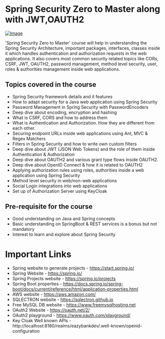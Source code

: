 # Spring Security Zero to Master along with JWT,OAUTH2

[![Image](https://udemy-image-web-upload.s3.amazonaws.com:443/redactor/raw/article_lecture/2022-08-02_02-29-54-2dd92a5c40a42ff2f67d0441d21e1bff.png "Spring Security Zero to Master along with JWT,OAUTH2")](https://www.udemy.com/course/spring-security-zero-to-master/?referralCode=87DD08821FF0A3685D1C)

'Spring Security Zero to Master' course will help in understanding the Spring Security Architecture, important packages, interfaces, classes inside it which handles authentication and authorization requests in the web applications. It also covers most common security related topics like CORs, CSRF, JWT, OAUTH2, password management, method level security, user, roles & authorities management inside web applications.

## Topics covered in the course

* Spring Security framework details and it features
* How to adapt security for a Java web application using Spring Security
* Password Management in Spring Security with PasswordEncoders
* Deep dive about encoding, encryption and hashing
* What is CSRF, CORS and how to address them
* What is Authentication and Authorization. How they are different from each other.
* Securing endpoint URLs inside web applications using Ant, MVC & Regex Matchers
* Filters in Spring Security and how to write own custom filters
* Deep dive about JWT (JSON Web Tokens) and the role of them inside Authentication & Authorization
* Deep dive about OAUTH2 and various grant type flows inside OAUTH2.
* Deep dive about OpenID Connect & how it is related to OAUTH2
* Applying authorization rules using roles, authorities inside a web application using Spring Security
* Method level security in web/non-web applications
* Social Login integrations into web applications
* Set up of Authorization Server using KeyCloak 

## Pre-requisite for the course
- Good understanding on Java and Spring concepts
- Basic understanding on SpringBoot & REST services is a bonus but not mandatory
- Interest to learn and explore about Spring Security

# Important Links

- Spring website to generate projects - https://start.spring.io/
- Spring Website - https://spring.io/
- Spring Projects website - https://spring.io/projects
- Spring Boot properties - https://docs.spring.io/spring-boot/docs/current/reference/html/application-properties.html
- AWS website - https://aws.amazon.com/
- SQLECTRON website - https://sqlectron.github.io
- Free MySQL DB website - https://www.freemysqlhosting.net
- OAuth2 Website - https://oauth.net/2/
- OAuth2 playground - https://www.oauth.com/playground/
- Key Cloak Well known APIs - http://localhost:8180/realms/eazybankdev/.well-known/openid-configuration
